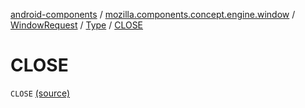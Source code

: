 [android-components](../../../index.md) / [mozilla.components.concept.engine.window](../../index.md) / [WindowRequest](../index.md) / [Type](index.md) / [CLOSE](./-c-l-o-s-e.md)

# CLOSE

`CLOSE` [(source)](https://github.com/mozilla-mobile/android-components/blob/master/components/concept/engine/src/main/java/mozilla/components/concept/engine/window/WindowRequest.kt#L17)